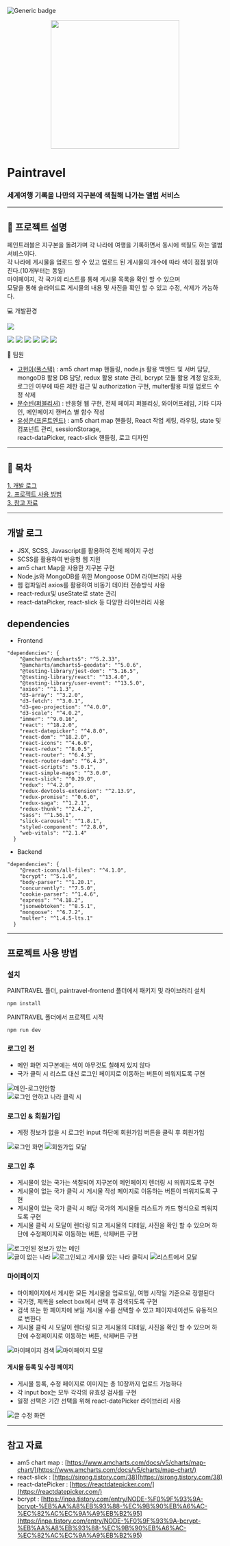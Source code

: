 ![Generic badge](https://img.shields.io/badge/npm-v18.9.0-blue.svg)

<div align="center">
<img src="https://user-images.githubusercontent.com/95121282/215732992-b6e04c47-e3db-4c9f-aaa9-54809f51a86f.png" width="300" height="auto">
</div>

# Paintravel

### 세계여행 기록을 나만의 지구본에 색칠해 나가는 앨범 서비스

---

## :pushpin: 프로젝트 설명

페인트래블은 지구본을 돌려가며 각 나라에 여행을 기록하면서 동시에 색칠도 하는 앨범 서비스이다.  
각 나라에 게시물을 업로드 할 수 있고 업로드 된 게시물의 개수에 따라 색이 점점 밝아진다.(10개부터는 동일)  
마이페이지, 각 국가의 리스트를 통해 게시물 목록을 확인 할 수 있으며  
모달을 통해 슬라이드로 게시물의 내용 및 사진을 확인 할 수 있고 수정, 삭제가 가능하다.

:computer: 개발환경

<img src="https://img.shields.io/badge/Visual Studio Code-007ACC?style=flat&logo=Visual Studio Code&logoColor=white"/>

<img src="https://img.shields.io/badge/react-61DAFB?style=flat&logo=react&logoColor=white"/> <img src="https://img.shields.io/badge/JavaScript-F7DF1E?style=flat&logo=JavaScript&logoColor=white"/> <img src="https://img.shields.io/badge/Sass-CC6699?style=flat&logo=Sass&logoColor=white"/> <img src="https://img.shields.io/badge/Axios-5A29E4?style=flat&logo=Axios&logoColor=white"/> <img src="https://img.shields.io/badge/Node.js-339933?style=flat&logo=Node.js&logoColor=white"/> <img src="https://img.shields.io/badge/MongoDB-47A248?style=flat&logo=MongoDB&logoColor=white"/>

:runner: 팀원

- [고현아(풀스택)](https://github.com/Yana94Ko) : am5 chart map 핸들링, node.js 활용 백엔드 및 서버 담당, mongoDB 활용 DB 담당, redux 활용 state 관리, bcrypt 모듈 활용 계정 암호화, 로그인 여부에 따른 제한 접근 및 authorization 구현, multer활용 파일 업로드 수정 삭제
- [문수빈(퍼블리셔)](https://github.com/NYANGSoobeen) : 반응형 웹 구현, 전체 페이지 퍼블리싱, 와이어프레임, 기타 디자인, 메인페이지 캔버스 별 함수 작성
- [유성은(프론트엔드)](https://github.com/SeongSilver) : am5 chart map 핸들링, React 작업 세팅, 라우팅, state 및 컴포넌트 관리, sessionStorage,  
  react-dataPicker, react-slick 핸들링, 로고 디자인

---

## :pushpin: 목차

[1. 개발 로그](#개발-로그)  
[2. 프로젝트 사용 방법](#프로젝트-사용-방법)  
[3. 참고 자료](#참고-자료)

---

## 개발 로그

- JSX, SCSS, Javascript를 활용하여 전체 페이지 구성
- SCSS를 활용하여 반응형 웹 지원
- am5 chart Map을 사용한 지구본 구현
- Node.js와 MongoDB를 위한 Mongoose ODM 라이브러리 사용
- 웹 컴파일러 axios를 활용하여 비동기 데이터 전송방식 사용
- react-redux및 useState로 state 관리
- react-dataPicker, react-slick 등 다양한 라이브러리 사용

## dependencies

- Frontend

```
"dependencies": {
    "@amcharts/amcharts5": "^5.2.33",
    "@amcharts/amcharts5-geodata": "^5.0.6",
    "@testing-library/jest-dom": "^5.16.5",
    "@testing-library/react": "^13.4.0",
    "@testing-library/user-event": "^13.5.0",
    "axios": "^1.1.3",
    "d3-array": "^3.2.0",
    "d3-fetch": "^3.0.1",
    "d3-geo-projection": "^4.0.0",
    "d3-scale": "^4.0.2",
    "immer": "^9.0.16",
    "react": "^18.2.0",
    "react-datepicker": "^4.8.0",
    "react-dom": "^18.2.0",
    "react-icons": "^4.6.0",
    "react-redux": "^8.0.5",
    "react-router": "^6.4.3",
    "react-router-dom": "^6.4.3",
    "react-scripts": "5.0.1",
    "react-simple-maps": "^3.0.0",
    "react-slick": "^0.29.0",
    "redux": "^4.2.0",
    "redux-devtools-extension": "^2.13.9",
    "redux-promise": "^0.6.0",
    "redux-saga": "^1.2.1",
    "redux-thunk": "^2.4.2",
    "sass": "^1.56.1",
    "slick-carousel": "^1.8.1",
    "styled-component": "^2.8.0",
    "web-vitals": "^2.1.4"
  }
```

- Backend

```
"dependencies": {
    "@react-icons/all-files": "^4.1.0",
    "bcrypt": "^5.1.0",
    "body-parser": "^1.20.1",
    "concurrently": "^7.5.0",
    "cookie-parser": "^1.4.6",
    "express": "^4.18.2",
    "jsonwebtoken": "^8.5.1",
    "mongoose": "^6.7.2",
    "multer": "^1.4.5-lts.1"
  }
```

---

## 프로젝트 사용 방법

### 설치

PAINTRAVEL 폴더, paintravel-frontend 폴더에서 패키지 및 라이브러리 설치

```
npm install
```

PAINTRAVEL 폴더에서 프로젝트 시작

```
npm run dev
```

### 로그인 전

- 메인 화면 지구본에는 색이 아무것도 칠해져 있지 않다
- 국가 클릭 시 리스트 대신 로그인 페이지로 이동하는 버튼이 띄워지도록 구현

![메인-로그인안함](https://user-images.githubusercontent.com/95121282/215316223-599b084c-2c7d-44dd-9a43-caa79be70878.png)  
![로그인 안하고 나라 클릭 시](https://user-images.githubusercontent.com/95121282/215739787-e4f51470-31bd-419f-93ff-9da655923ff7.png)

### 로그인 & 회원가입

- 계정 정보가 없을 시 로그인 input 하단에 회원가입 버튼을 클릭 후 회원가입

![로그인 화면](https://user-images.githubusercontent.com/95121282/215740049-0eb62e7f-422b-45e4-98ae-9d84540bbaa2.png)
![회원가입 모달](https://user-images.githubusercontent.com/95121282/215740091-941db819-5724-4f8c-abaa-bb000c881446.png)

### 로그인 후

- 게시물이 있는 국가는 색칠되어 지구본이 메인페이지 렌더링 시 띄워지도록 구현
- 게시물이 없는 국가 클릭 시 게시물 작성 페이지로 이동하는 버튼이 띄워지도록 구현
- 게시물이 있는 국가 클릭 시 해당 국가의 게시물들 리스트가 카드 형식으로 띄워지도록 구현
- 게시물 클릭 시 모달이 렌더링 되고 게시물의 디테일, 사진을 확인 할 수 있으며 하단에 수정페이지로 이동하는 버튼, 삭제버튼 구현

![로그인된 정보가 있는 메인](https://user-images.githubusercontent.com/95121282/215316192-2a3d1349-37e1-4639-98ee-67422a5b5e8a.png)  
![글이 없는 나라](https://user-images.githubusercontent.com/95121282/215739903-f81492f7-14b5-45fd-b1db-fecb6f61ff87.png)
![로그인되고 게시물 있는 나라 클릭시](https://user-images.githubusercontent.com/95121282/215739745-957247a6-351d-4f30-a731-84961e773a3e.png)
![리스트에서 모달](https://user-images.githubusercontent.com/95121282/215744118-f412c0fb-bfee-4a55-9f5a-604467fbae8e.PNG)

### 마이페이지

- 마이페이지에서 게시한 모든 게시물을 업로드일, 여행 시작일 기준으로 정렬된다
- 국가명, 제목을 select box에서 선택 후 검색되도록 구현
- 검색 또는 한 페이지에 보일 게시물 수를 선택할 수 있고 페이지네이션도 유동적으로 변한다
- 게시물 클릭 시 모달이 렌더링 되고 게시물의 디테일, 사진을 확인 할 수 있으며 하단에 수정페이지로 이동하는 버튼, 삭제버튼 구현

![마이페이지 검색](https://user-images.githubusercontent.com/95121282/215739980-ce881c6d-1778-449e-94f5-b138a4dc8895.PNG)
![마이페이지 모달](https://user-images.githubusercontent.com/95121282/215740154-d6a7362f-9cdd-4d12-929e-2ce797c48aeb.PNG)

#### 게시물 등록 및 수정 페이지

- 게시물 등록, 수정 페이지로 이미지는 총 10장까지 업로드 가능하다
- 각 input box는 모두 각각의 유효성 검사를 구현
- 일정 선택은 기간 선택을 위해 react-datePicker 라이브러리 사용

![글 수정 화면](https://user-images.githubusercontent.com/95121282/215742439-12f9c5b4-1041-412e-8b03-cf994d2bb491.png)

---

## 참고 자료

- am5 chart map : [https://www.amcharts.com/docs/v5/charts/map-chart/](https://www.amcharts.com/docs/v5/charts/map-chart/)
- react-slick : [https://sirong.tistory.com/38](https://sirong.tistory.com/38)
- react-datePicker : [https://reactdatepicker.com/](https://reactdatepicker.com/)
- bcrypt : [https://inpa.tistory.com/entry/NODE-%F0%9F%93%9A-bcrypt-%EB%AA%A8%EB%93%88-%EC%9B%90%EB%A6%AC-%EC%82%AC%EC%9A%A9%EB%B2%95](https://inpa.tistory.com/entry/NODE-%F0%9F%93%9A-bcrypt-%EB%AA%A8%EB%93%88-%EC%9B%90%EB%A6%AC-%EC%82%AC%EC%9A%A9%EB%B2%95)
